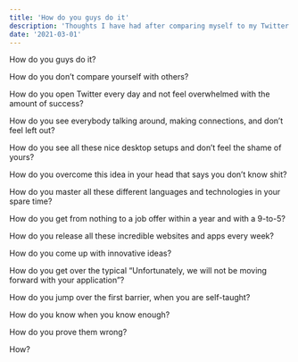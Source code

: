 ```yaml
---
title: 'How do you guys do it'
description: 'Thoughts I have had after comparing myself to my Twitter feed'
date: '2021-03-01'
---
```


How do you guys do it?

How do you don’t compare yourself with others?

How do you open Twitter every day and not feel overwhelmed with the amount of success?

How do you see everybody talking around, making connections, and don’t feel left out?

How do you see all these nice desktop setups and don’t feel the shame of yours?

How do you overcome this idea in your head that says you don’t know shit?

How do you master all these different languages and technologies in your spare time?

How do you get from nothing to a job offer within a year and with a 9-to-5?

How do you release all these incredible websites and apps every week?

How do you come up with innovative ideas?

How do you get over the typical “Unfortunately, we will not be moving forward with your application”?

How do you jump over the first barrier, when you are self-taught?

How do you know when you know enough?

How do you prove them wrong?

How?
